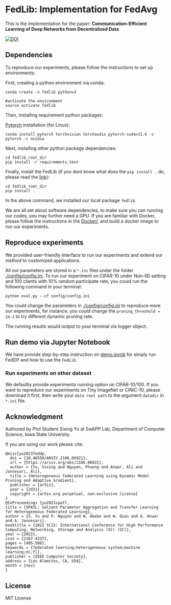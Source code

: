 # FedLib: Implementation for FedAvg

This is the implementation for the paper: **Communication-Efficient Learning of Deep Networks from Decentralized Data**

[![DOI](https://zenodo.org/badge/DOI/10.5281/zenodo.7633920.svg)](https://doi.org/10.5281/zenodo.7633920)

## Dependencies

To reproduce our experiments, please follow the instructions to set up environments:

First, creating a python environment via conda:

```
conda create -n fedlib python=3

#activate the environment
source activate fedlib
```

Then, installing requirement python packages:

[Pytorch](https://pytorch.org/get-started/locally/) installation (for Linux):

```
conda install pytorch torchvision torchaudio pytorch-cuda=11.6 -c pytorch -c nvidia
```

Next, installing other python package dependencies:

```
cd fedlib_root_dir
pip install -r requirements.text 
```

Finally, install the FedLib (if you dont know what does the `pip install .` do, please read the [link](https://stackoverflow.com/questions/39023758/what-does-pip-install-dot-mean)):

```
cd fedlib_root_dir
pip install .  
```
In the above command, we installed our local package `fedlib`.

We are all set about software dependencies, to make sure you can running our codes, you may further need a GPU.
If you are familiar with Docker, please follow the instructions in the [Docker/](../../Docker/README.md), and build a docker image to run our experiments.

## Reproduce experiments

We provided user-friendly interface to run our experiments and extend our method to customized applications.

All our parameters are stored in a `*.ini` files under the folder [./config/config.ini](config/config.ini).
To run our experiment on CIFAR-10 under Non-IID setting and 100 clients with 10% random participate rate, you could run the following command in your terminal:

```
python eval.py --cf config/config.ini
```

You could change the parameters in [./config/config.ini](config/config.ini) to reproduce more our experiments, for instance, you could change the `pruning_threshold = 1e-2` to try different dynamic pruning rate.

The running results would output to your terminal via logger object.

## Run demo via Jupyter Notebook

We have provide step-by-step instruction on [demo.ipynb](demo.ipynb) for simply run FedDP and how to use the `FedLib`.

### Run experiments on other dataset

We defaultly provide experiments running option on CIFAR-10/100. If you want to repreduce our experiments on Tiny ImageNet or CINIC-10, please download it first, then write your `data root path` to the argument `datadir` in `*.ini` file.

## Acknowledgment

Authored by Phd Student Sixing Yu at SwAPP Lab, Department of Computer Science, Iowa State University.

If you are using our work please cite:

```
@misc{yu2023feddp,
  doi = {10.48550/ARXIV.2106.06921},
  url = {https://arxiv.org/abs/2106.06921},
  author = {Yu, Sixing and Nguyen, Phuong and Anwar, Ali and Jannesari, Ali},  
  title = {Heterogeneous Federated Learning using Dynamic Model Pruning and Adaptive Gradient},
  publisher = {arXiv},
  year = {2021},
  copyright = {arXiv.org perpetual, non-exclusive license}
}
@InProceedings {yu2021spatl,
title = {SPATL: Salient Parameter Aggregation and Transfer Learning for Heterogeneous Federated Learning},
author = {S. Yu and P. Nguyen and W. Abebe and W. Qian and A. Anwar and A. Jannesari},
booktitle = {2022 SC22: International Conference for High Performance Computing, Networking, Storage and Analysis (SC) (SC)},
year = {2022},
issn = {2167-4337},
pages = {495-508},
keywords = {federated learning;heterogeneous system;machine learning;ml;fl},
publisher = {IEEE Computer Society},
address = {Los Alamitos, CA, USA},
month = {nov}
}

```

## License

MIT License

